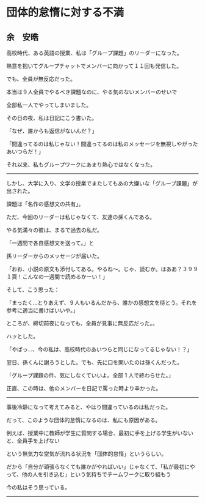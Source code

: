 # 団体的怠惰に対する不満

## 余　安晧

高校時代、ある英語の授業、私は「グループ課題」のリーダーになった。

熱意を抱いてグループチャットでメンバーに向かって１１回も発信した。

でも、全員が無反応だった。

本当は９人全員でやるべき課題なのに、やる気のないメンバーのせいで

全部私一人でやってしまいました。

その日の夜、私は日記にこう書いた。

「なぜ、誰からも返信がないんだ？」

「間違ってるのは私じゃない！間違ってるのは私のメッセージを無視しやがったあいつらだ！」

それ以来、私もグループワークにあまり熱心ではなくなった。

---

しかし、大学に入り、文学の授業でまたしてもあの大嫌いな「グループ課題」が出された。

課題は「名作の感想文の共有」。

ただ、今回のリーダーは私じゃなくて、友達の孫くんである。

やる気満々の彼は、まるで過去の私だ。

「一週間で各自感想文を送って。」と

孫リーダーからのメッセージが届いた。

「おお、小説の原文も添付してある。やるね～。じゃ、読むか。はああ？３９９１頁！こんなの一週間で読めるかーい！」

そして、こう思った：

「まったく…とりあえず、９人もいるんだから、誰かの感想文を待とう。それを参考に適当に書けばいいや。」

ところが、締切前夜になっても、全員が見事に無反応だった。。

ハッとした。

「やばっ…、今の私は、高校時代のあいつらと同じになってるじゃない！？」

翌日、孫くんに謝ろうとした。でも、先に口を開いたのは孫くんだった。

「グループ課題の件、気にしなくていいよ。全部 1 人で終わらせた。」

正直、この時は、他のメンバーを日記で罵った時より辛かった。

---

事後冷静になって考えてみると、やはり間違っているのは私だった。

だって、このような団体的怠惰になるのは、私にも原因がある。

例えば、授業中に教師が学生に質問する場合、最初に手を上げる学生がいないと、全員手を上げない

という無気力な空気が流れる状況を「団体的怠惰」というらしい。

だから「自分が頑張らなくても誰かがやればいい」じゃなくて、「私が最初にやって、他の人を引き込む」という気持ちでチームワークに取り組もう

今の私はそう思っている。

---
